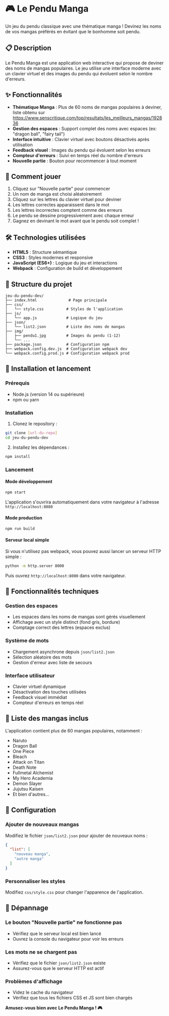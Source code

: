 # 🎮 Le Pendu Manga

Un jeu du pendu classique avec une thématique manga ! Devinez les noms de vos mangas préférés en évitant que le bonhomme soit pendu.

## 📋 Description

Le Pendu Manga est une application web interactive qui propose de deviner des noms de mangas populaires. Le jeu utilise une interface moderne avec un clavier virtuel et des images du pendu qui évoluent selon le nombre d'erreurs.

## ✨ Fonctionnalités

- **Thématique Manga** : Plus de 60 noms de mangas populaires à deviner, liste obtenu sur https://www.senscritique.com/top/resultats/les_meilleurs_mangas/192836
- **Gestion des espaces** : Support complet des noms avec espaces (ex: "dragon ball", "fairy tail")
- **Interface intuitive** : Clavier virtuel avec boutons désactivés après utilisation
- **Feedback visuel** : Images du pendu qui évoluent selon les erreurs
- **Compteur d'erreurs** : Suivi en temps réel du nombre d'erreurs
- **Nouvelle partie** : Bouton pour recommencer à tout moment

## 🎯 Comment jouer

1. Cliquez sur "Nouvelle partie" pour commencer
2. Un nom de manga est choisi aléatoirement
3. Cliquez sur les lettres du clavier virtuel pour deviner
4. Les lettres correctes apparaissent dans le mot
5. Les lettres incorrectes comptent comme des erreurs
6. Le pendu se dessine progressivement avec chaque erreur
7. Gagnez en devinant le mot avant que le pendu soit complet !

## 🛠️ Technologies utilisées

- **HTML5** : Structure sémantique
- **CSS3** : Styles modernes et responsive
- **JavaScript (ES6+)** : Logique du jeu et interactions
- **Webpack** : Configuration de build et développement

## 📁 Structure du projet

```
jeu-du-pendu-dev/
├── index.html              # Page principale
├── css/
│   └── style.css          # Styles de l'application
├── js/
│   └── app.js             # Logique du jeu
├── json/
│   └── list2.json         # Liste des noms de mangas
├── img/
│   ├── pendu1.jpg         # Images du pendu (1-12)
│   └── ...
├── package.json           # Configuration npm
├── webpack.config.dev.js  # Configuration webpack dev
└── webpack.config.prod.js # Configuration webpack prod
```

## 🚀 Installation et lancement

### Prérequis
- Node.js (version 14 ou supérieure)
- npm ou yarn

### Installation

1. Clonez le repository :
```bash
git clone [url-du-repo]
cd jeu-du-pendu-dev
```

2. Installez les dépendances :
```bash
npm install
```

### Lancement

#### Mode développement
```bash
npm start
```
L'application s'ouvrira automatiquement dans votre navigateur à l'adresse `http://localhost:8080`

#### Mode production
```bash
npm run build
```

#### Serveur local simple
Si vous n'utilisez pas webpack, vous pouvez aussi lancer un serveur HTTP simple :
```bash
python -m http.server 8000
```
Puis ouvrez `http://localhost:8000` dans votre navigateur.

## 🎨 Fonctionnalités techniques

### Gestion des espaces
- Les espaces dans les noms de mangas sont gérés visuellement
- Affichage avec un style distinct (fond gris, bordure)
- Comptage correct des lettres (espaces exclus)

### Système de mots
- Chargement asynchrone depuis `json/list2.json`
- Sélection aléatoire des mots
- Gestion d'erreur avec liste de secours

### Interface utilisateur
- Clavier virtuel dynamique
- Désactivation des touches utilisées
- Feedback visuel immédiat
- Compteur d'erreurs en temps réel

## 📝 Liste des mangas inclus

L'application contient plus de 60 mangas populaires, notamment :
- Naruto
- Dragon Ball
- One Piece
- Bleach
- Attack on Titan
- Death Note
- Fullmetal Alchemist
- My Hero Academia
- Demon Slayer
- Jujutsu Kaisen
- Et bien d'autres...

## 🔧 Configuration

### Ajouter de nouveaux mangas
Modifiez le fichier `json/list2.json` pour ajouter de nouveaux noms :

```json
{
  "list": [
    "nouveau manga",
    "autre manga"
  ]
}
```

### Personnaliser les styles
Modifiez `css/style.css` pour changer l'apparence de l'application.

## 🐛 Dépannage

### Le bouton "Nouvelle partie" ne fonctionne pas
- Vérifiez que le serveur local est bien lancé
- Ouvrez la console du navigateur pour voir les erreurs

### Les mots ne se chargent pas
- Vérifiez que le fichier `json/list2.json` existe
- Assurez-vous que le serveur HTTP est actif

### Problèmes d'affichage
- Videz le cache du navigateur
- Vérifiez que tous les fichiers CSS et JS sont bien chargés


**Amusez-vous bien avec Le Pendu Manga ! 🎮**
